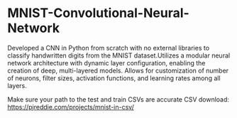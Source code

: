 # MNIST-Convolutional-Neural-Network
Developed a CNN in Python from scratch with no external libraries to classify handwritten digits from the MNIST dataset.Utilizes a modular neural network architecture with dynamic layer configuration, enabling the creation of deep, multi-layered models. Allows for customization of number of neurons, filter sizes, activation functions, and learning rates among all layers.

Make sure your path to the test and train CSVs are accurate
CSV download: https://pjreddie.com/projects/mnist-in-csv/
